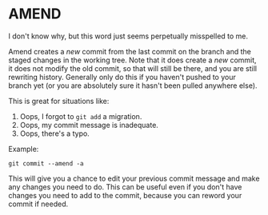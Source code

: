 # AMEND

I don't know why, but this word just seems perpetually misspelled to me.

Amend creates a _new_ commit from the last commit on the branch and the staged
changes in the working tree.  Note that it does create a _new_ commit, it does
not modify the old commit, so that will still be there, and you are still
rewriting history.  Generally only do this if you haven't pushed to your branch
yet (or you are absolutely sure it hasn't been pulled anywhere else).

This is great for situations like:

1.  Oops, I forgot to `git add` a migration.
2.  Oops, my commit message is inadequate.
3.  Oops, there's a typo.

Example:

`git commit --amend -a`

This will give you a chance to edit your previous commit message and make any
changes you need to do.  This can be useful even if you don't have changes you
need to add to the commit, because you can reword your commit if needed.
